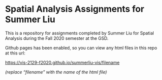 # Spatial Analysis Assignments for Summer Liu

This is a repository for assignments completed by Summer Liu for Spatial Analysis during the Fall 2020 semester at the GSD.

Github pages has been enabled, so you can view any html files in this repo at this url:

https://vis-2129-f2020.github.io/summerliu-vis/filename

*(replace “filename” with the name of the html file)*
